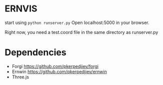 ERNVIS
======

start using `python runserver.py`
Open localhost:5000 in your browser.

Right now, you need a test.coord file in the same directory as runserver.py

Dependencies
============

* Forgi https://github.com/pkerpedjiev/forgi
* Ernwin https://github.com/pkerpedjiev/ernwin
* Three.js
